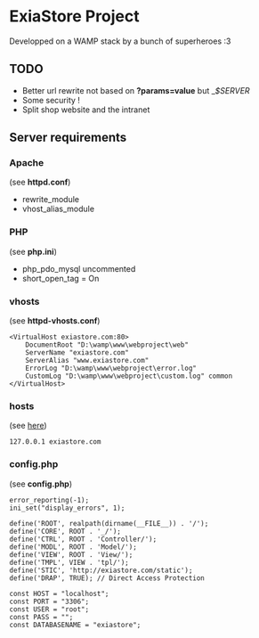 # ExiaStore Project

Developped on a WAMP stack by a bunch of superheroes :3

## TODO
- Better url rewrite not based on __?params=value__ but __$_SERVER__
- Some security !
- Split shop website and the intranet

## Server requirements 

### Apache
(see **httpd.conf**)

- rewrite_module
- vhost_alias_module

### PHP
(see **php.ini**)

- php_pdo_mysql uncommented
- short_open_tag = On

### vhosts
(see **httpd-vhosts.conf**)

```
<VirtualHost exiastore.com:80>
    DocumentRoot "D:\wamp\www\webproject\web"
    ServerName "exiastore.com"
    ServerAlias "www.exiastore.com"
    ErrorLog "D:\wamp\www\webproject\error.log"
    CustomLog "D:\wamp\www\webproject\custom.log" common
</VirtualHost>
```

### hosts
(see [here][1])

```
127.0.0.1 exiastore.com
```

### config.php
(see **config.php**)
```
error_reporting(-1);
ini_set("display_errors", 1);

define('ROOT', realpath(dirname(__FILE__)) . '/');
define('CORE', ROOT . '_/');
define('CTRL', ROOT . 'Controller/');
define('MODL', ROOT . 'Model/');
define('VIEW', ROOT . 'View/');
define('TMPL', VIEW . 'tpl/');
define('STIC', 'http://exiastore.com/static');
define('DRAP', TRUE); // Direct Access Protection

const HOST = "localhost";
const PORT = "3306";
const USER = "root";
const PASS = "";
const DATABASENAME = "exiastore";
```

[1]:http://en.wikipedia.org/wiki/Hosts_%28file%29#Location_in_the_file_system